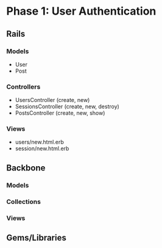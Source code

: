 # Phase 1: User Authentication

## Rails
### Models
* User
* Post

### Controllers
* UsersController (create, new)
* SessionsController (create, new, destroy)
* PostsController (create, new, show)

### Views
* users/new.html.erb
* session/new.html.erb

## Backbone
### Models

### Collections

### Views

## Gems/Libraries
